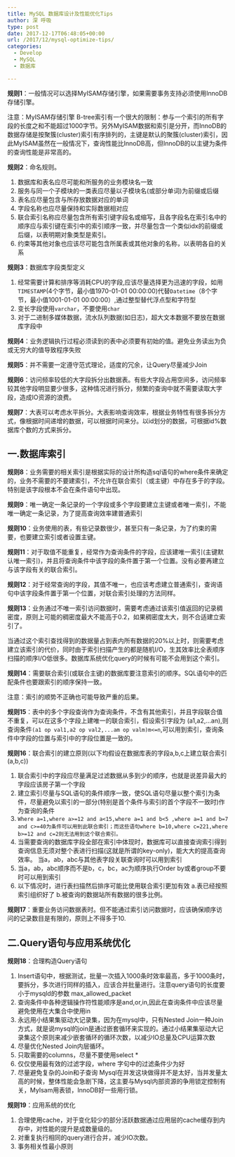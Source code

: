 ```yaml
---
title: MySQL 数据库设计及性能优化Tips
author: 深 呼吸
type: post
date: 2017-12-17T06:48:05+00:00
url: /2017/12/mysql-optimize-tips/
categories:
  - Develop
  - MySQL
  - 数据库

---
```

**规则1**：一般情况可以选择MyISAM存储引擎，如果需要事务支持必须使用InnoDB存储引擎。

注意：MyISAM存储引擎 B-tree索引有一个很大的限制：参与一个索引的所有字段的长度之和不能超过1000字节。另外MyISAM数据和索引是分开，而InnoDB的数据存储是按聚簇(cluster)索引有序排列的，主键是默认的聚簇(cluster)索引，因此MyISAM虽然在一般情况下，查询性能比InnoDB高，但InnoDB的以主键为条件的查询性能是非常高的。


**规则2**：命名规则。

<ol class="ol-level-0">
  <li>
    数据库和表名应尽可能和所服务的业务模块名一致
  </li>
  <li>
    服务与同一个子模块的一类表应尽量以子模块名(或部分单词)为前缀或后缀
  </li>
  <li>
    表名应尽量包含与所存放数据对应的单词
  </li>
  <li>
    字段名称也应尽量保持和实际数据相对应
  </li>
  <li>
    联合索引名称应尽量包含所有索引键字段名或缩写，且各字段名在索引名中的顺序应与索引键在索引中的索引顺序一致，并尽量包含一个类似idx的前缀或后缀，以表明期对象类型是索引。
  </li>
  <li>
    约束等其他对象也应该尽可能包含所属表或其他对象的名称，以表明各自的关系
  </li>
</ol>

**规则3**：数据库字段类型定义

<ol class="ol-level-0">
  <li>
    经常需要计算和排序等消耗CPU的字段,应该尽量选择更为迅速的字段，如用<code>TIMESTAMP</code>(4个字节，最小值1970-01-01 00:00:00)代替<code>Datetime</code>（8个字节，最小值1001-01-01 00:00:00）,通过整型替代浮点型和字符型
  </li>
  <li>
    变长字段使用<code>varchar</code>，不要使用<code>char</code>
  </li>
  <li>
    对于二进制多媒体数据，流水队列数据(如日志)，超大文本数据不要放在数据库字段中
  </li>
</ol>

**规则4**：业务逻辑执行过程必须读到的表中必须要有初始的值。避免业务读出为负或无穷大的值导致程序失败

**规则5**：并不需要一定遵守范式理论，适度的冗余，让Query尽量减少Join

**规则6**：访问频率较低的大字段拆分出数据表。有些大字段占用空间多，访问频率较其他字段明显要少很多，这种情况进行拆分，频繁的查询中就不需要读取大字段，造成IO资源的浪费。

**规则7**：大表可以考虑水平拆分。大表影响查询效率，根据业务特性有很多拆分方式，像根据时间递增的数据，可以根据时间来分。以id划分的数据，可根据id%数据库个数的方式来拆分。

## 一.数据库索引

**规则8**：业务需要的相关索引是根据实际的设计所构造sql语句的where条件来确定的，业务不需要的不要建索引，不允许在联合索引（或主键）中存在多于的字段。特别是该字段根本不会在条件语句中出现。

**规则9**：唯一确定一条记录的一个字段或多个字段要建立主键或者唯一索引，不能唯一确定一条记录，为了提高查询效率建普通索引

**规则10**：业务使用的表，有些记录数很少，甚至只有一条记录，为了约束的需要，也要建立索引或者设置主键。

**规则11**：对于取值不能重复，经常作为查询条件的字段，应该建唯一索引(主键默认唯一索引)，并且将查询条件中该字段的条件置于第一个位置。没有必要再建立与该字段有关的联合索引。

**规则12**：对于经常查询的字段，其值不唯一，也应该考虑建立普通索引，查询语句中该字段条件置于第一个位置，对联合索引处理的方法同样。

**规则13**：业务通过不唯一索引访问数据时，需要考虑通过该索引值返回的记录稠密度，原则上可能的稠密度最大不能高于0.2，如果稠密度太大，则不合适建立索引了。

当通过这个索引查找得到的数据量占到表内所有数据的20%以上时，则需要考虑建立该索引的代价，同时由于索引扫描产生的都是随机I/O，生其效率比全表顺序扫描的顺序I/O低很多。数据库系统优化query的时候有可能不会用到这个索引。

**规则14**：需要联合索引(或联合主键)的数据库要注意索引的顺序。SQL语句中的匹配条件也要跟索引的顺序保持一致。

注意：索引的顺势不正确也可能导致严重的后果。

**规则15**：表中的多个字段查询作为查询条件，不含有其他索引，并且字段联合值不重复，可以在这多个字段上建唯一的联合索引，假设索引字段为 (a1,a2,&#8230;an),则查询条件`(a1 op val1,a2 op val2,...am op valm)m<=n`,可以用到索引，查询条件中字段的位置与索引中的字段位置是一致的。

**规则16**：联合索引的建立原则(以下均假设在数据库表的字段a,b,c上建立联合索引(a,b,c))

<ol class="ol-level-0">
  <li>
    联合索引中的字段应尽量满足过滤数据从多到少的顺序，也就是说差异最大的字段应该房子第一个字段
  </li>
  <li>
    建立索引尽量与SQL语句的条件顺序一致，使SQL语句尽量以整个索引为条件，尽量避免以索引的一部分(特别是首个条件与索引的首个字段不一致时)作为查询的条件
  </li>
  <li>
    <code>Where a=1,where a&gt;=12 and a&lt;15,where a=1 and b&lt;5 ,where a=1 and b=7 and c&gt;=40为条件可以用到此联合索引；而这些语句where b=10,where c=221,where b&gt;=12 and c=2则无法用到这个联合索引。</code>
  </li>
  <li>
    当需要查询的数据库字段全部在索引中体现时，数据库可以直接查询索引得到查询信息无须对整个表进行扫描(这就是所谓的key-only)，能大大的提高查询效率。 当a，ab，abc与其他表字段关联查询时可以用到索引
  </li>
  <li>
    当a，ab，abc顺序而不是b，c，bc，ac为顺序执行Order by或者group不要时可以用到索引
  </li>
  <li>
    以下情况时，进行表扫描然后排序可能比使用联合索引更加有效 a.表已经按照索引组织好了 b.被查询的数据站所有数据的很多比例。
  </li>
</ol>

**规则17**：重要业务访问数据表时。但不能通过索引访问数据时，应该确保顺序访问的记录数目是有限的，原则上不得多于10.

## 二.Query语句与应用系统优化

**规则18**：合理构造Query语句

<ol class="ol-level-0">
  <li>
    Insert语句中，根据测试，批量一次插入1000条时效率最高，多于1000条时，要拆分，多次进行同样的插入，应该合并批量进行。注意query语句的长度要小于mysqld的参数 max_allowed_packet
  </li>
  <li>
    查询条件中各种逻辑操作符性能顺序是and,or,in,因此在查询条件中应该尽量避免使用在大集合中使用in
  </li>
  <li>
    永远用小结果集驱动大记录集，因为在mysql中，只有Nested Join一种Join方式，就是说mysql的join是通过嵌套循环来实现的。通过小结果集驱动大记录集这个原则来减少嵌套循环的循环次数，以减少IO总量及CPU运算次数
  </li>
  <li>
    尽量优化Nested Join内层循环。
  </li>
  <li>
    只取需要的columns，尽量不要使用select *
  </li>
  <li>
    仅仅使用最有效的过滤字段，where 字句中的过滤条件少为好
  </li>
  <li>
    尽量避免复杂的Join和子查询 Mysql在并发这块做得并不是太好，当并发量太高的时候，整体性能会急剧下降，这主要与Mysql内部资源的争用锁定控制有关，MyIsam用表锁，InnoDB好一些用行锁。
  </li>
</ol>

**规则19**：应用系统的优化

<ol class="ol-level-0">
  <li>
    合理使用cache，对于变化较少的部分活跃数据通过应用层的cache缓存到内存中，对性能的提升是成数量级的。
  </li>
  <li>
    对重复执行相同的query进行合并，减少IO次数。
  </li>
  <li>
    事务相关性最小原则
  </li>
</ol>